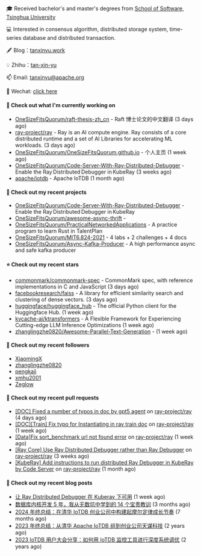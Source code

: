 🎓 Received bachelor's and master's degrees from [School of Software, Tsinghua University](https://www.thss.tsinghua.edu.cn/)

💻 Interested in consensus algorithm, distributed storage system, time-series database and distributed transaction.

🖋 Blog：[tanxinyu.work](https://tanxinyu.work)

💡 Zhihu：[tan-xin-yu](https://www.zhihu.com/people/tan-xin-yu-22)

📫 Email: [tanxinyu@apache.org](mailto:tanxinyu@apache.org)

💬 Wechat: [click here](https://github.com/LebronAl/LebronAl/issues/1)

#### 👷 Check out what I'm currently working on

- [OneSizeFitsQuorum/raft-thesis-zh_cn](https://github.com/OneSizeFitsQuorum/raft-thesis-zh_cn) - Raft 博士论文的中文翻译 (3 days ago)
- [ray-project/ray](https://github.com/ray-project/ray) - Ray is an AI compute engine. Ray consists of a core distributed runtime and a set of AI Libraries for accelerating ML workloads. (3 days ago)
- [OneSizeFitsQuorum/OneSizeFitsQuorum.github.io](https://github.com/OneSizeFitsQuorum/OneSizeFitsQuorum.github.io) - 个人主页 (1 week ago)
- [OneSizeFitsQuorum/Code-Server-With-Ray-Distributed-Debugger](https://github.com/OneSizeFitsQuorum/Code-Server-With-Ray-Distributed-Debugger) - Enable the Ray Distributed Debugger in KubeRay (3 weeks ago)
- [apache/iotdb](https://github.com/apache/iotdb) - Apache IoTDB (1 month ago)

#### 🌱 Check out my recent projects

- [OneSizeFitsQuorum/Code-Server-With-Ray-Distributed-Debugger](https://github.com/OneSizeFitsQuorum/Code-Server-With-Ray-Distributed-Debugger) - Enable the Ray Distributed Debugger in KubeRay
- [OneSizeFitsQuorum/awesome-async-thrift](https://github.com/OneSizeFitsQuorum/awesome-async-thrift) - 
- [OneSizeFitsQuorum/PracticalNetworkedApplications](https://github.com/OneSizeFitsQuorum/PracticalNetworkedApplications) - A practice program to learn Rust in TalentPlan
- [OneSizeFitsQuorum/MIT6.824-2021](https://github.com/OneSizeFitsQuorum/MIT6.824-2021) - 4 labs &#43; 2 challenges &#43; 4 docs
- [OneSizeFitsQuorum/Async-Kafka-Producer](https://github.com/OneSizeFitsQuorum/Async-Kafka-Producer) - A high performance async and safe kafka producer

#### ⭐ Check out my recent stars

- [commonmark/commonmark-spec](https://github.com/commonmark/commonmark-spec) - CommonMark spec, with reference implementations in C and JavaScript (3 days ago)
- [facebookresearch/faiss](https://github.com/facebookresearch/faiss) - A library for efficient similarity search and clustering of dense vectors. (3 days ago)
- [huggingface/huggingface_hub](https://github.com/huggingface/huggingface_hub) - The official Python client for the Huggingface Hub. (1 week ago)
- [kvcache-ai/ktransformers](https://github.com/kvcache-ai/ktransformers) - A Flexible Framework for Experiencing Cutting-edge LLM Inference Optimizations (1 week ago)
- [zhanglingzhe0820/Awesome-Parallel-Text-Generation](https://github.com/zhanglingzhe0820/Awesome-Parallel-Text-Generation) -  (1 week ago)

#### 👯 Check out my recent followers

- [XiaomingX](https://github.com/XiaomingX)
- [zhanglingzhe0820](https://github.com/zhanglingzhe0820)
- [pengkaii](https://github.com/pengkaii)
- [xmhu2001](https://github.com/xmhu2001)
- [Zeglow](https://github.com/Zeglow)

#### 🔨 Check out my recent pull requests

- [[DOC] Fixed a number of typos in doc by gpt5 agent](https://github.com/ray-project/ray/pull/55873) on [ray-project/ray](https://github.com/ray-project/ray) (4 days ago)
- [[DOC][Train] Fix typo for Instantiating in ray train doc](https://github.com/ray-project/ray/pull/55826) on [ray-project/ray](https://github.com/ray-project/ray) (1 week ago)
- [[Data]Fix sort_benchmark url not found error](https://github.com/ray-project/ray/pull/55692) on [ray-project/ray](https://github.com/ray-project/ray) (1 week ago)
- [[Ray Core] Use Ray Distributed Debugger rather than Ray Debugger](https://github.com/ray-project/ray/pull/55352) on [ray-project/ray](https://github.com/ray-project/ray) (3 weeks ago)
- [[KubeRay] Add instructions to run distributed Ray Debugger in KubeRay by Code Server](https://github.com/ray-project/ray/pull/55007) on [ray-project/ray](https://github.com/ray-project/ray) (1 month ago)

#### 📜 Check out my recent blog posts

- [让 Ray Distributed Debugger 在 Kuberay 下可用](https://tanxinyu.work/code-server-with-ray-distributed-debugger/) (1 week ago)
- [数据库内核开发 5 年，我从无数坑中学到的 14 个宝贵教训](https://tanxinyu.work/14-lessions-i-learned-in-past-five-years-when-developing-database/) (3 months ago)
- [2024 年终总结：在清华 IoTDB 创业公司中构建起摩尔定律成长节奏](https://tanxinyu.work/2024-annual-summary/) (7 months ago)
- [2023 年终总结：从清华 Apache IoTDB 组到创业公司天谋科技](https://tanxinyu.work/2023-annual-summary/) (2 years ago)
- [2023 IoTDB 用户大会分享：如何用 IoTDB 监控工具进行深度系统调优](https://tanxinyu.work/2023-iotdb-submit/) (2 years ago)
